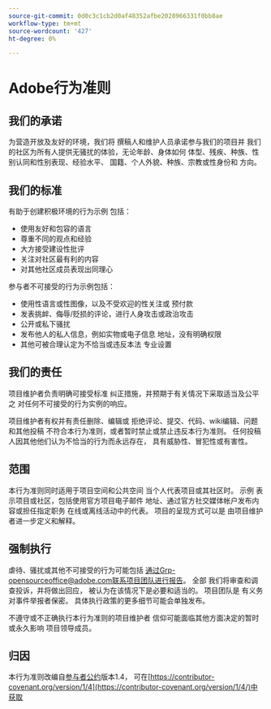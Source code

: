 ```yaml
---
source-git-commit: 0d0c3c1cb2d0af48352afbe2028966331f0bb8ae
workflow-type: tm+mt
source-wordcount: '427'
ht-degree: 0%

---
```

# Adobe行为准则

## 我们的承诺

为营造开放及友好的环境，我们将
撰稿人和维护人员承诺参与我们的项目并
我们的社区为所有人提供无骚扰的体验，无论年龄、身体如何
体型、残疾、种族、性别认同和性别表现、经验水平、
国籍、个人外貌、种族、宗教或性身份和
方向。

## 我们的标准

有助于创建积极环境的行为示例
包括：

* 使用友好和包容的语言
* 尊重不同的观点和经验
* 大方接受建设性批评
* 关注对社区最有利的内容
* 对其他社区成员表现出同理心

参与者不可接受的行为示例包括：

* 使用性语言或性图像，以及不受欢迎的性关注或
预付款
* 发表挑衅、侮辱/贬损的评论，进行人身攻击或政治攻击
* 公开或私下骚扰
* 发布他人的私人信息，例如实物或电子信息
地址，没有明确权限
* 其他可被合理认定为不恰当或违反本法
专业设置

## 我们的责任

项目维护者负责明确可接受标准
纠正措施，并预期于有关情况下采取适当及公平之
对任何不可接受的行为实例的响应。

项目维护者有权并有责任删除、编辑或
拒绝评论、提交、代码、wiki编辑、问题和其他投稿
不符合本行为准则，或者暂时禁止或禁止违反本行为准则。
任何投稿人因其他他们认为不恰当的行为而永远存在，
具有威胁性、冒犯性或有害性。

## 范围

本行为准则同时适用于项目空间和公共空间
当个人代表项目或其社区时。 示例
表示项目或社区，包括使用官方项目电子邮件
地址、通过官方社交媒体帐户发布内容或担任指定职务
在线或离线活动中的代表。 项目的呈现方式可以是
由项目维护者进一步定义和解释。

## 强制执行

虐待、骚扰或其他不可接受的行为可能包括
通过Grp-opensourceoffice@adobe.com联系项目团队进行报告。 全部
我们将审查和调查投诉，并将做出回应，
被认为在该情况下是必要和适当的。 项目团队是
有义务对事件举报者保密。
具体执行政策的更多细节可能会单独发布。

不遵守或不正确执行本行为准则的项目维护者
信仰可能面临其他方面决定的暂时或永久影响
项目领导成员。

## 归因

本行为准则改编自[参与者公约](https://contributor-covenant.org)版本1.4，
可在[https://contributor-covenant.org/version/1/4](https://contributor-covenant.org/version/1/4/)中获取
